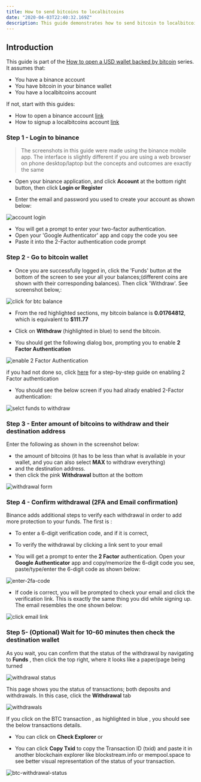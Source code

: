 ```yaml
---
title: How to send bitcoins to localbitcoins
date: "2020-04-03T22:40:32.169Z"
description: This guide demonstrates how to send bitcoin to localbitcoins. In most cases, you send bitcoin to localbitcoins when you want to sell to get local currency/fiat. You can send bitcoins to localbitcoins from any exchange or from a personal wallet (mobile app, desktop/laptop or hardware). In this guide bitcoins are sent from binance. 
---
```


## Introduction

This guide is part of the [How to open a USD wallet backed by bitcoin](/virtualusd-wallet) series. It assumes that:

-    You have a binance account
-    You have bitcoin in your binance wallet
-    You have a localbitcoins account

If not, start with this guides: 
- How to open a binance account [link](/signup-binance)
- How to signup a localbitcoins account [link](/signup-lbc)


### Step 1 - Login to binance 

> The screenshots in this guide were made using the binance mobile app. The interface is slightly different if you are using a web browser on phone desktop/laptop but the concepts and outcomes are exactly the same

- Open your binance application, and click **Account** at the bottom right button, then click **Login or Register**

- Enter the email and password you used to create your account as shown below:

![account login](./account-login.jpg)

- You will get a prompt to enter your two-factor authentication.
- Open your 'Google Authenticator' app and copy the code you see
- Paste it into the 2-Factor authentication code prompt


### Step 2 - Go to bitcoin wallet

- Once you are successfully logged in, click the 'Funds' button at the bottom of the screen to see your all your balances;(different coins are shown with their corresponding balances). Then click 'Withdraw'. See screenshot below,:

![click for btc balance](./funds-withdraw.jpg)

- From the red highlighted sections, my bitcoin balance is **0.01764812**, which is equivalent to **$111.77**

- Click on **Withdraw** (highlighted in blue) to send the bitcoin. 
- You should get the following dialog box, prompting you to enable **2 Factor Authentication** 


![enable 2 Factor Authentication](./2fa-prompt.jpg)


if you had not done so, click [here](/binance-2fa) for a step-by-step guide on enabling 2 Factor authentication

- You should see the below screen if you had alrady enabled 2-Factor authentication:

![selct funds to withdraw](./coins-to-withdraw.jpg)

### Step 3 - Enter amount of bitcoins to withdraw and their destination address

Enter the following as shown in the screenshot below:

- the amount of bitcoins (it has to be less than what is available in your wallet, and you can also select **MAX** to withdraw everything) 
- and the destination address. 
- then click the pink **Withdrawal** button at the bottom

![withdrawal form](./amount-address.jpg)


### Step 4 - Confirm withdrawal (2FA and Email confirmation)

Binance adds additional steps to verify each withdrawal in order to add more protection to your funds. The first is :
 - To enter a 6-digit verification code, and if it is correct,
 - To verify the withdrawal by clicking a link sent to your email

- You will get a prompt to enter the **2 Factor** authentication. Open your **Google Authenticator** app and copy/memorize the 6-digit code you see, paste/type/enter the 6-digit code as shown below:

![enter-2fa-code](./enter2facode.jpg)

- If code is correct, you will be prompted to check your email and click the verification link. This is exactly the same thing you did while signing up. The email resembles the one shown below:

![click email link](./confirm-withdrawal.jpg)

### Step 5- (Optional) Wait for 10-60 minutes then check the destination wallet

As you wait, you can confirm that the status of the withdrawal by navigating to **Funds** , then click the top right, where it looks like a paper/page being turned

![withdrawal status](./withdraw-status.jpg)

This page shows you the status of transactions; both deposits and withdrawals. In this case, click the **Withdrawal** tab

![withdrawals](./withdrawal-pending2.jpg)

If you click on the BTC transaction , as highlighted in blue , you should see the below transactions details. 

- You can click on **Check Explorer** or

- You can click **Copy Txid** to copy the Transaction ID (txid) and paste it in another blockchain explorer like blockstream.info or mempool.space to see better visual representation of the status of your transaction.

![btc-withdrawal-status](./btc-withdrawal-status.jpg)

